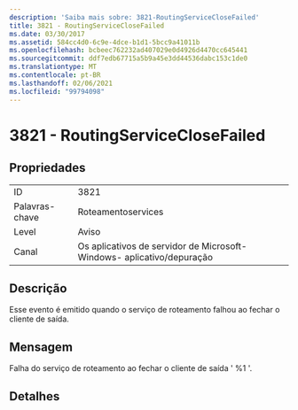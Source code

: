 ```yaml
---
description: 'Saiba mais sobre: 3821-RoutingServiceCloseFailed'
title: 3821 - RoutingServiceCloseFailed
ms.date: 03/30/2017
ms.assetid: 584cc4d0-6c9e-4dce-b1d1-5bcc9a41011b
ms.openlocfilehash: bcbeec762232ad407029e0d4926d4470cc645441
ms.sourcegitcommit: ddf7edb67715a5b9a45e3dd44536dabc153c1de0
ms.translationtype: MT
ms.contentlocale: pt-BR
ms.lasthandoff: 02/06/2021
ms.locfileid: "99794098"
---
```

# <a name="3821---routingserviceclosefailed"></a>3821 - RoutingServiceCloseFailed

## <a name="properties"></a>Propriedades  
  
|||  
|-|-|  
|ID|3821|  
|Palavras-chave|Roteamentoservices|  
|Level|Aviso|  
|Canal|Os aplicativos de servidor de Microsoft-Windows- aplicativo/depuração|  
  
## <a name="description"></a>Descrição  

 Esse evento é emitido quando o serviço de roteamento falhou ao fechar o cliente de saída.  
  
## <a name="message"></a>Mensagem  

 Falha do serviço de roteamento ao fechar o cliente de saída ' %1 '.  
  
## <a name="details"></a>Detalhes
